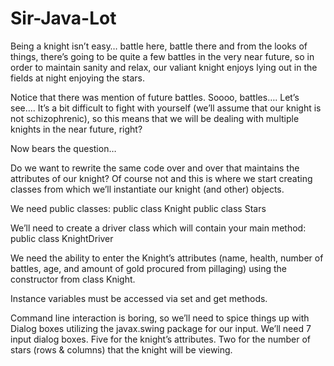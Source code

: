 # Sir-Java-Lot

Being a knight isn’t easy… battle here, battle there and from the looks of things, there’s going to be quite a few battles in the very near future, so in order to maintain sanity and relax, our valiant knight enjoys lying out in the fields at night enjoying the stars.

Notice that there was mention of future battles. Soooo, battles…. Let’s see…. It’s a bit difficult to fight with yourself (we’ll assume that our knight is not schizophrenic), so this means that we will be dealing with multiple knights in the near future, right?

Now bears the question…

Do we want to rewrite the same code over and over that maintains the attributes of our knight? Of course not and this is where we start creating classes from which we’ll instantiate our knight (and other) objects.

We need public classes:
public class Knight
public class Stars

We’ll need to create a driver class which will contain your main method:
public class KnightDriver

We need the ability to enter the Knight’s attributes (name, health, number of battles, age, and amount of gold procured from pillaging) using the constructor from class Knight.

Instance variables must be accessed via set and get methods.

Command line interaction is boring, so we’ll need to spice things up with Dialog boxes utilizing the javax.swing package for our input.
  We’ll need 7 input dialog boxes.
  Five for the knight’s attributes.
  Two for the number of stars (rows & columns) that the knight will be viewing.
  
